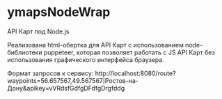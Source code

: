 # ymapsNodeWrap
API Карт под Node.js

Реализована html-обертка для API Карт с использованием node-библиотеки puppeteer, которая позволяет работать с JS API Карт без использования графического интерфейса браузера.

Формат запросов к сервису: http://localhost:8080/route?waypoints=56.657567,49.567567|Ростов-на-Дону&apikey=vVRdsfGdfgDFdfgDrgfddg
